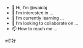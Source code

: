 - 👋 Hi, I’m @waidaj
- 👀 I’m interested in ...
- 🌱 I’m currently learning ...
- 💞️ I’m looking to collaborate on ...
- 📫 How to reach me ...

<!---
waidaj/waidaj is a ✨ special ✨ repository because its `README.md` (this file) appears on your GitHub profile.
You can click the Preview link to take a look at your changes.
--->
n你好
